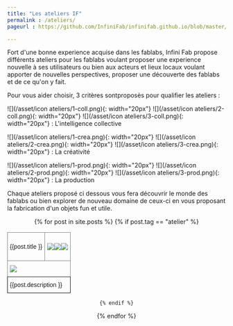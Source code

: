 ```yaml
---
title: "Les ateliers IF"
permalink : /ateliers/
pageurl : https://github.com/InfiniFab/infinifab.github.io/blob/master/ateliers.md

---
```


Fort d'une bonne experience acquise dans les fablabs, Infini Fab propose différents ateliers pour les fablabs voulant proposer une experience nouvelle à ses utilisateurs ou bien aux acteurs et lieux locaux voulant apporter de nouvelles perspectives, proposer une découverte des fablabs et de ce qu'on y fait.


Pour vous aider choisir, 3 critères sontproposès pour qualifier les ateliers :

![](/asset/icon ateliers/1-coll.png){: width="20px"} ![](/asset/icon ateliers/2-coll.png){: width="20px"} ![](/asset/icon ateliers/3-coll.png){: width="20px"} : L'intelligence collective

![](/asset/icon ateliers/1-crea.png){: width="20px"} ![](/asset/icon ateliers/2-crea.png){: width="20px"} ![](/asset/icon ateliers/3-crea.png){: width="20px"} : La créativité

![](/asset/icon ateliers/1-prod.png){: width="20px"} ![](/asset/icon ateliers/2-prod.png){: width="20px"} ![](/asset/icon ateliers/3-prod.png){: width="20px"} : La production


Chaque ateliers proposé ci dessous vous fera découvrir le monde des fablabs ou bien explorer de nouveau domaine de ceux-ci en vous proposant la fabrication d'un objets fun et utile.


<style type="text/css">
.tg  {border-collapse:collapse;border-spacing:0;}
.tg td{border-color:black;border-style:solid;border-width:1px;font-family:Montserrat, sans-serif;font-size:14px;
  overflow:hidden;padding:10px 5px;word-break:normal;}
.tg th{border-color:black;border-style:solid;border-width:1px;font-family:Montserrat, sans-serif;font-size:14px;
  font-weight:normal;overflow:hidden;padding:10px 5px;word-break:normal;}
.tg .tg-c3ow{border-color:inherit;text-align:center;vertical-align:top}
.tg .tg-0pky{border-color:inherit;text-align:left;}
.tg .tg-0lax{text-align:left;vertical-align:top}
</style>

<div align="center">
  {% for post in site.posts %}
    {% if post.tag == "atelier" %}
    <table class="tg"><thead>
      <tr>
        <th class="tg-0pky" colspan="2"><p class="titre-min-atelier">{{post.title }}</p></th>
        <th class="tg-0pky"><img  class="icon-atelier"  src="{{post.ic}}" /><img  class="icon-atelier"  src="{{post.crea}}" /><img  class="icon-atelier"  src="{{post.prod}}" /></th>
      </tr></thead>
    <tbody>
      <tr>
        <td class="tg-0pky" colspan="3"><a href="{{post.permalink}}"><img  class="mini-atelier"  src="{{post.image}}" /></a></td>
      </tr>
      <tr>
        <td class="tg-0lax" colspan="3">{{post.description }}</td>
      </tr>
    </tbody>
    </table>

    
    {% endif %}
  {% endfor %}
</div>

<!-- {% for post in site.posts %}
{% if post.tag == "atelier" %}{: .listateliers}
 
|------------------------------------+---------------------|
|{{post.description | color: blue}} |  ![]({{post.ic}}){: width="20px"} ![]({{post.crea}}){: width="20px"} ![]({{post.prod}}){: width="20px"}  |   
|------------------------------------|:-------------------:|
| [![]({{post.image}}){: width="250px"}]({{ post.url }}) |   | 
|------------------------------------+---------------------|
| ![](/asset/clock.png){: width="50px"} | {{post.temps}} |
|------------------------------------+---------------------|
 
{% endif %}
{% endfor %} -->

